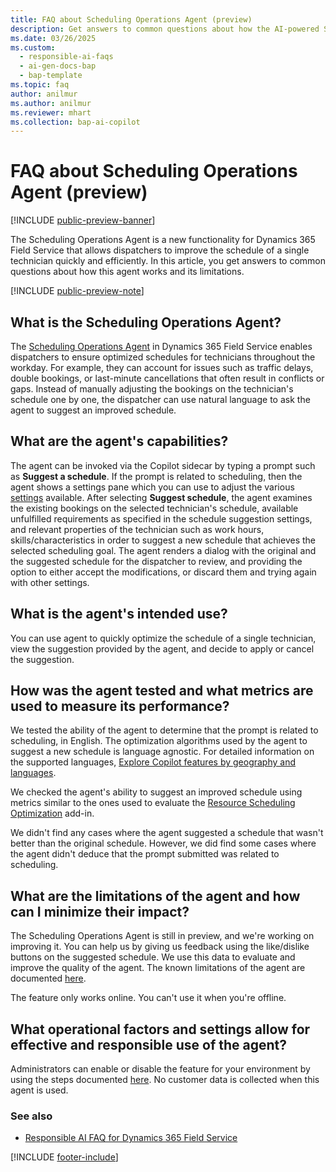```yaml
---
title: FAQ about Scheduling Operations Agent (preview)
description: Get answers to common questions about how the AI-powered Scheduling Operations Agent feature in Dynamics 365 Field Service helps you quickly improve the schedule of a single technician.
ms.date: 03/26/2025
ms.custom:
  - responsible-ai-faqs
  - ai-gen-docs-bap
  - bap-template
ms.topic: faq
author: anilmur
ms.author: anilmur
ms.reviewer: mhart
ms.collection: bap-ai-copilot 
---
```


# FAQ about Scheduling Operations Agent (preview)

[!INCLUDE [public-preview-banner](../includes/public-preview-banner.md)]

The Scheduling Operations Agent is a new functionality for Dynamics 365 Field Service that allows dispatchers to improve the schedule of a single technician quickly and efficiently. In this article, you get answers to common questions about how this agent works and its limitations.

[!INCLUDE [public-preview-note](../includes/public-preview-note.md)]

## What is the Scheduling Operations Agent?

The [Scheduling Operations Agent](soa-overview.md) in Dynamics 365 Field Service enables dispatchers to ensure optimized schedules for technicians throughout the workday. For example, they can account for issues such as traffic delays, double bookings, or last-minute cancellations that often result in conflicts or gaps. Instead of manually adjusting the bookings on the technician's schedule one by one, the dispatcher can use natural language to ask the agent to suggest an improved schedule.

## What are the agent's capabilities?

The agent can be invoked via the Copilot sidecar by typing a prompt such as **Suggest a schedule**. If the prompt is related to scheduling, then the agent shows a settings pane which you can use to adjust the various [settings](soa-run.md#adjust-the-settings-for-optimization-requests) available. After selecting **Suggest schedule**, the agent examines the existing bookings on the selected technician's schedule, available unfulfilled requirements as specified in the schedule suggestion settings, and relevant properties of the technician such as work hours, skills/characteristics in order to suggest a new schedule that achieves the selected scheduling goal. The agent renders a dialog with the original and the suggested schedule for the dispatcher to review, and providing the option to either accept the modifications, or discard them and trying again with other settings.

## What is the agent's intended use?

You can use agent to quickly optimize the schedule of a single technician, view the suggestion provided by the agent, and decide to apply or cancel the suggestion.

## How was the agent tested and what metrics are used to measure its performance?

We tested the ability of the agent to determine that the prompt is related to scheduling, in English. The optimization algorithms used by the agent to suggest a new schedule is language agnostic. For detailed information on the supported languages, [Explore Copilot features by geography and languages](https://releaseplans.microsoft.com/availability-reports/?report=copilotfeaturereport).

We checked the agent's ability to suggest an improved schedule using metrics similar to the ones used to evaluate the [Resource Scheduling Optimization](rso-overview.md) add-in.

We didn't find any cases where the agent suggested a schedule that wasn't better than the original schedule. However, we did find some cases where the agent didn't deduce that the prompt submitted was related to scheduling.

## What are the limitations of the agent and how can I minimize their impact?

The Scheduling Operations Agent is still in preview, and we're working on improving it. You can help us by giving us feedback using the like/dislike buttons on the suggested schedule. We use this data to evaluate and improve the quality of the agent. The known limitations of the agent are documented [here](soa-tips.md#limitation-and-known-issues).

The feature only works online. You can't use it when you're offline.

## What operational factors and settings allow for effective and responsible use of the agent?

Administrators can enable or disable the feature for your environment by using the steps documented [here](soa-setup.md#enable-the-scheduling-operations-agent). No customer data is collected when this agent is used.

### See also

- [Responsible AI FAQ for Dynamics 365 Field Service](responsible-ai-overview.md)

[!INCLUDE [footer-include](../includes/footer-banner.md)]